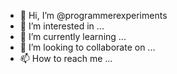 ﻿- 👋 Hi, I’m @programmerexperiments
- 👀 I’m interested in ...
- 🌱 I’m currently learning ...
- 💞️ I’m looking to collaborate on ...
- 📫 How to reach me ...

<!---
programmerexperiments/programmerexperiments is a ✨ special ✨ repository because its `README.md` (this file) appears on your GitHub profile.
You can click the Preview link to take a look at your changes.
1
--->
